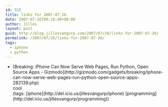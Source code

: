 ```yaml
---
id: 315
title: links for 2007-07-26
date: 2007-07-26T09:18:40+00:00
author: Jilles
layout: post
guid: http://blog.jillesvangurp.com/2007/07/26/links-for-2007-07-26/
permalink: /2007/07/26/links-for-2007-07-26/
tags:
  - iphone
  - python
---
```

<ul class="delicious">
	<li>
		<div class="delicious-link">[Breaking: iPhone Can Now Serve Web Pages, Run Python, Open Source Apps - Gizmodo](http://gizmodo.com/gadgets/breaking/iphone-can-now-serve-web-pages-run-python-open-source-apps-282139.php)</div>
		<div class="delicious-extended">cool</div>
		<div class="delicious-tags">(tags: [iphone](http://del.icio.us/jillesvangurp/iphone) [programming](http://del.icio.us/jillesvangurp/programming))</div>
	</li>
</ul>

